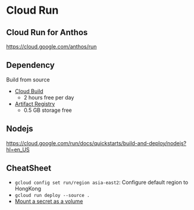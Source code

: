 # Cloud Run
## Cloud Run for Anthos
https://cloud.google.com/anthos/run

## Dependency
Build from source
- [Cloud Build](https://cloud.google.com/build/pricing)
  - 2 hours free per day
- [Artifact Registry](https://cloud.google.com/artifact-registry/pricing)
  - 0.5 GB storage free

## Nodejs
https://cloud.google.com/run/docs/quickstarts/build-and-deploy/nodejs?hl=en_US
## CheatSheet
- `gcloud config set run/region asia-east2`: Configure default region to HongKong
- `gcloud run deploy --source .`
- [Mount a secret as a volume](https://medium.com/google-cloud/mount-a-file-as-a-volume-in-cloud-run-facc74c02cc6)

